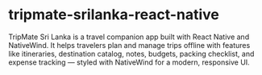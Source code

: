# tripmate-srilanka-react-native
TripMate Sri Lanka is a travel companion app built with React Native and NativeWind. It helps travelers plan and manage trips offline with features like itineraries, destination catalog, notes, budgets, packing checklist, and expense tracking — styled with NativeWind for a modern, responsive UI.

